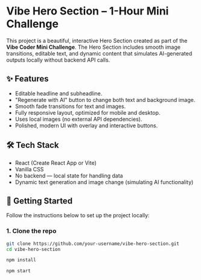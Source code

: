 # Vibe Hero Section – 1-Hour Mini Challenge

This project is a beautiful, interactive Hero Section created as part of the **Vibe Coder Mini Challenge**. The Hero Section includes smooth image transitions, editable text, and dynamic content that simulates AI-generated outputs locally without backend API calls.

## ✨ Features

- Editable headline and subheadline.
- "Regenerate with AI" button to change both text and background image.
- Smooth fade transitions for text and images.
- Fully responsive layout, optimized for mobile and desktop.
- Uses local images (no external API dependencies).
- Polished, modern UI with overlay and interactive buttons.

## 🛠 Tech Stack

- React (Create React App or Vite)
- Vanilla CSS
- No backend — local state for handling data
- Dynamic text generation and image change (simulating AI functionality)

## 🚀 Getting Started

Follow the instructions below to set up the project locally:

### 1. Clone the repo

```bash
git clone https://github.com/your-username/vibe-hero-section.git
cd vibe-hero-section

npm install

npm start

